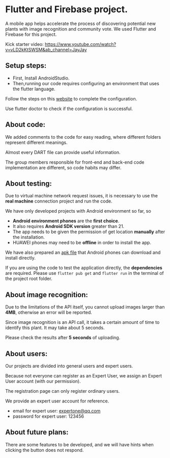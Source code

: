 # Flutter and Firebase project.

A mobile app helps accelerate the process of discovering potential new plants with image recognition and community vote. We used Flutter and Firebase for this project.

Kick starter video: https://www.youtube.com/watch?v=vLD2kKtSWSM&ab_channel=JayJay

## Setup steps:

-   First, Install AndroidStudio.
-   Then,running our code requires configuring an environment that uses the flutter language.

Follow the steps on this [website](https://flutter.dev/) to complete the configuration.

Use flutter doctor to check if the configuration is successful.

## About code:

We added comments to the code for easy reading, where different folders represent different meanings.

Almost every DART file can provide useful information.

The group members responsible for front-end and back-end code implementation are different, so code habits may differ.

## About testing:

Due to virtual machine network request issues, it is necessary to use the **real machine** connection project and run the code.

We have only developed projects with Android environment so far, so

-   **Android environment phones** are the **first choice**.
-   It also requires **Android SDK version** greater than 21.
-   The app needs to be given the permission of get location **manually** after the installation.
-   HUAWEI phones may need to be **offline** in order to install the app.

We have also prepared an [apk file](https://drive.google.com/file/d/1DHkAzoU5itsU2hll1CIAhVne4QvchHCF/view?usp=sharing) that Android phones can download and install directly.

If you are using the code to test the application directly, the **dependencies** are required. Please use
`flutter pub get`
and
`flutter run`
in the terminal of the project root folder.

## About image recognition:

Due to the limitations of the API itself, you cannot upload images larger than **4MB**, otherwise an error will be reported.

Since image recognition is an API call, it takes a certain amount of time to identify this plant. It may take about 5 seconds.

Please check the results after **5 seconds** of uploading.

## About users:

Our projects are divided into general users and expert users.

Because not everyone can register as an Expert User, we assign an Expert User account (with our permission).

The registration page can only register ordinary users.

We provide an expert user account for reference.

-   email for expert user: expertone@qq.com
-   password for expert user: 123456

## About future plans:

There are some features to be developed, and we will have hints when clicking the button does not respond.
